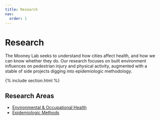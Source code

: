 ```yaml
---
title: Research
nav:
  order: 1
---
```


# <i class="fas fa-microscope"></i> Research

The Mooney Lab seeks to understand how cities affect health, and how we can know whether they do. Our research focuses on built environment influences on pedestrian injury and physical activity, augmented with a stable of side projects digging into epidemiologic methodology.

{% include section.html %}

## Research Areas

* [Environmental & Occupational Health](https://epi.washington.edu/research_area/environmental-occupational-health/)
* [Epidemiologic Methods](https://epi.washington.edu/research_area/epidemiologic-methods/)


